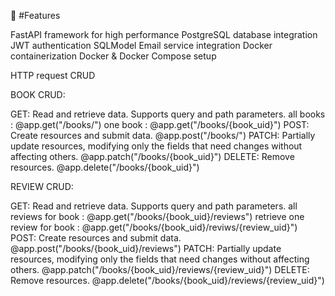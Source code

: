 🚀 #Features

FastAPI framework for high performance
PostgreSQL database integration
JWT authentication
SQLModel
Email service integration
Docker containerization
Docker & Docker Compose setup

HTTP request CRUD

BOOK CRUD:

GET: Read and retrieve data. Supports query and path parameters.
all books : @app.get("/books/")
one book : @app.get("/books/{book_uid}")
POST: Create resources and submit data.
@app.post("/books/")
PATCH: Partially update resources, modifying only the fields that need changes without affecting others.
@app.patch("/books/{book_uid}")
DELETE: Remove resources.
@app.delete("/books/{book_uid}")

REVIEW CRUD:

GET: Read and retrieve data. Supports query and path parameters.
all reviews for  book : @app.get("/books/{book_uid}/reviews")
retrieve one review for book : @app.get("/books/{book_uid}/reviws/{review_uid}")
POST: Create resources and submit data.
@app.post("/books/{book_uid}/reviews")
PATCH: Partially update resources, modifying only the fields that need changes without affecting others.
@app.patch("/books/{book_uid}/reviews/{review_uid}")
DELETE: Remove resources.
@app.delete("/books/{book_uid}/reviews/{review_uid}")